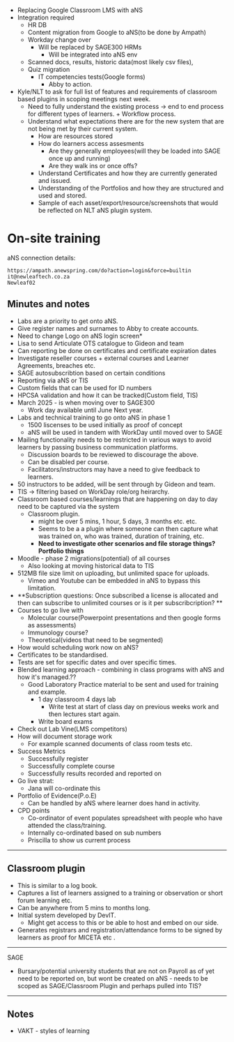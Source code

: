 - Replacing Google Classroom LMS with aNS 
- Integration required
	- HR DB
	- Content migration from Google to aNS(to be done by Ampath)
	- Workday change over
		- Will be replaced by SAGE300 HRMs
			- Will be integrated into aNS env
	- Scanned docs, results, historic data(most likely csv files), 
	- Quiz migration
		- IT competencies tests(Google forms)
			- Abby to action.
- Kyle/NLT to ask for full list of features and requirements of classroom based plugins in scoping meetings next week. 
	- Need to fully understand the existing process -> end to end process for different types of learners. + Workflow process. 
	- Understand what expectations there are for the new system that are not being met by their current system. 
		- How are resources stored
		- How do learners access assesments
			- Are they generally employees(will they be loaded into SAGE once up and running)
			- Are they walk ins or once offs? 
		- Understand Certificates and how they are currently generated and issued.
		- Understanding of the Portfolios and how they are structured and used and stored. 
		- Sample of each asset/export/resource/screenshots that would be reflected on NLT aNS plugin system. 

# On-site training 

aNS connection details: 
```
https://ampath.anewspring.com/do?action=login&force=builtin
it@newleaftech.co.za  
Newleaf02
```

## Minutes and notes
-  Labs are a priority to get onto aNS. 
- Give register names and surnames to Abby to create accounts. 
- Need to change Logo on aNS login screen*
- Lisa to send Articulate OTS catalogue to Gideon and team
- Can reporting be done on certificates and certificate expiration dates
- Investigate reseller courses + external courses and Learner Agreements, breaches etc. 
- SAGE autosubscribtion based on certain conditions
- Reporting via aNS or TIS
- Custom fields that can be used for ID numbers
- HPCSA validation and how it can be tracked(Custom field, TIS)
- March 2025 - is when moving over to SAGE300 
	- Work day available until June Next year. 
- Labs and technical training to go onto aNS in phase 1
	- 1500 liscenses to be used initially as proof of concept
	- aNS will be used in tandem with WorkDay until moved over to SAGE
- Mailing functionality needs to be restricted in various ways to avoid learners by passing business communication platforms. 
	- Discussion boards to be reviewed to discourage the above. 
	- Can be disabled per course.  
	- Facilitators/instructors may have a need to give feedback to learners. 
- 50 instructors to be added, will be sent through by Gideon and team.
- TIS -> filtering based on WorkDay role/org heirarchy.
- Classroom based courses/learnings that are happening on day to day need to be captured via the system
	- Classroom plugin. 
		- might be over 5 mins, 1 hour, 5 days, 3 months etc. etc. 
		- Seems to be a a plugin where someone can then capture what was trained on, who was trained, duration of training, etc. 
		- **Need to investigate other scenarios and file storage things? Portfolio things**
- Moodle - phase 2 migrations(potential) of all courses
	- Also looking at moving historical data to TIS
- 512MB file size limit on uploading, but unlimited space for uploads.
	- Vimeo and Youtube can be embedded in aNS to bypass this limitation.
- **Subscription questions: Once subscribed a license is allocated and then can subscribe to unlimited courses or is it per subscribcription? **
- Courses to go live with
	- Molecular course(Powerpoint presentations and then google forms as assessments)
	- Immunology course?
	- Theoretical(videos that need to be segmented)
- How would scheduling work now on aNS? 
- Certificates to be standardised.
- Tests are set for specific dates and over specific times.
- Blended learning approach - combining in class programs with aNS and how it's managed.??
	- Good Laboratory Practice material to be sent and used for training and example.
		- 1 day classroom 4 days lab
			- Write test at start of class day on previous weeks work and then lectures start again.
		- Write board exams
- Check out Lab Vine(LMS competitors)
- How will document storage work
	- For example scanned documents of class room tests etc. 
- Success Metrics
	- Successfully register
	- Successfully complete course
	- Successfully results recorded and reported on 
- Go live strat: 
	- Jana will co-ordinate this 
- Portfolio of Evidence(P.o.E)
	- Can be handled by aNS where learner does hand in activity.
- CPD points
	- Co-ordinator of event populates spreadsheet with people who have attended the class/training. 
	- Internally co-ordinated based on sub numbers
	- Priscilla to show us current process 

---
## Classroom plugin
- This is similar to a log book. 
- Captures a list of learners assigned to a training or observation or short forum learning etc.
- Can be anywhere from 5 mins to months long.
- Initial system developed by DevIT.
	- Might get access to this or be able to host and embed on our side. 
- Generates registrars and registration/attendance forms to be signed by learners as proof for MICETA etc .

---
SAGE
- Bursary/potential university students that are not on Payroll as of yet need to be reported on, but wont be created on aNS - needs to be scoped as SAGE/Classroom Plugin and perhaps pulled into TIS? 

---
## Notes
- VAKT - styles of learning